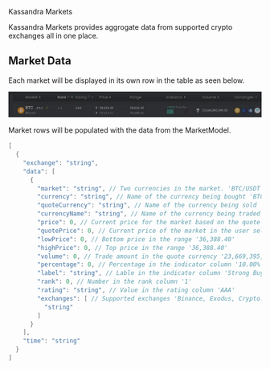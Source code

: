  Kassandra Markets

Kassandra Markets provides aggrogate data from supported crypto exchanges all in one place.

## Market Data
Each market will be displayed in its own row in the table as seen below.

![](Help/Images/market-data-row.jpg)

Market rows will be populated with the data from the MarketModel.

``` C#
[
  {
    "exchange": "string",
    "data": [
      {
        "market": "string", // Two currencies in the market. 'BTC/USDT'
        "currency": "string", // Name of the currency being bought 'BTC'
        "quoteCurrency": "string", // Name of the currency being sold 'USDT'
        "currencyName": "string", // Name of the currency being traded 'Bitcoin'
        "price": 0, // Current price for the market based on the quote currency '39,624.49'
        "quotePrice": 0, // Current price of the market in the user selected quote currency '39,623.13'
        "lowPrice": 0, // Bottom price in the range '36,388.40'
        "highPrice": 0, // Top price in the range '36,388.40'
        "volume": 0, // Trade amount in the quote currency '23,669,395,398.55'
        "percentage": 0, // Percentage in the indicator column '10.00%'
        "label": "string", // Lable in the indicator column 'Strong Buy'
        "rank": 0, // Number in the rank column '1'
        "rating": "string", // Value in the rating column 'AAA'
        "exchanges": [ // Supported exchanges 'Binance, Exodus, Crypto.com, FXT'
          "string"
        ]
      }
    ],
    "time": "string"
  }
]
```